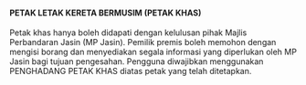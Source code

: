#### PETAK LETAK KERETA BERMUSIM (PETAK KHAS)
Petak khas hanya boleh didapati dengan kelulusan pihak Majlis Perbandaran Jasin (MP Jasin). Pemilik premis boleh memohon dengan mengisi borang dan menyediakan segala informasi yang diperlukan oleh MP Jasin bagi tujuan pengesahan. Pengguna diwajibkan menggunakan PENGHADANG PETAK KHAS diatas petak yang telah ditetapkan.
